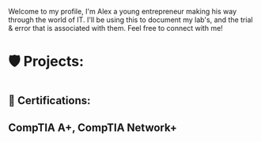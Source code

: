 Welcome to my profile, I'm Alex a young entrepreneur making his way through the world of IT. I'll be using this to document my lab's, and the trial & error that is associated with them. Feel free to connect with me!

<h1> 🛡️ Projects: <h1>
<h2>📜 Certifications: <h2>
CompTIA A+, CompTIA Network+

